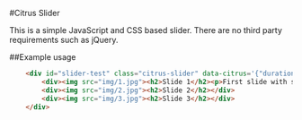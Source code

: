 #Citrus Slider

This is a simple JavaScript and CSS based slider. There are no third party requirements such as jQuery.

##Example usage

```HTML
    <div id="slider-test" class="citrus-slider" data-citrus='{"duration" : 4000, "transition" : "pan"}'>
        <div><img src="img/1.jpg"><h2>Slide 1</h2><p>First slide with some sample text</p></div>
        <div><img src="img/2.jpg"><h2>Slide 2</h2></div>
        <div><img src="img/3.jpg"><h2>Slide 3</h2></div>
    </div>
```